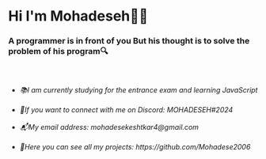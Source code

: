 <h1>Hi I'm Mohadeseh👋✨</h1>
<h3>A programmer is in front of you
 But his thought is to solve the problem of his program🔍</h3>
 <br>
<h6><ul>
 <li>📚I am currently studying for the entrance exam and learning JavaScript</li>
 <br>
 <li>👾If you want to connect with me on Discord: MOHADESEH#2024</li>
 <br>
 <li>📬My email address: mohadesekeshtkar4@gmail.com</li>
 <br>
 <li>🐾Here you can see all my projects: https://github.com/Mohadese2006</li>
</ul></h6>
